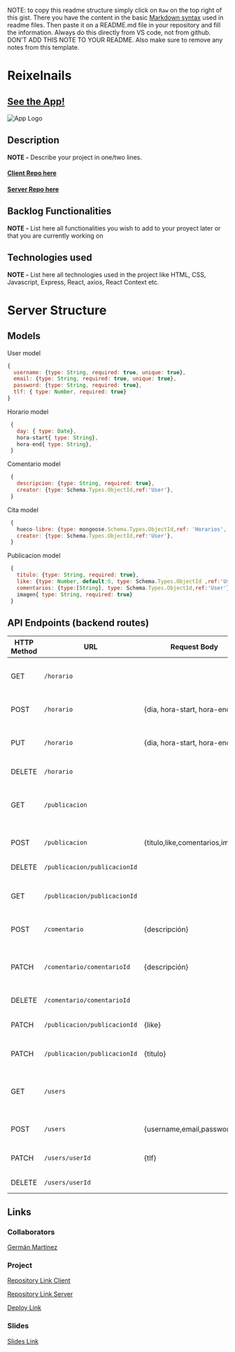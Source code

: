 NOTE: to copy this readme structure simply click on `Raw` on the top right of this gist. There you have the content in the basic [Markdown syntax](https://www.markdownguide.org/basic-syntax/) used in readme files. Then paste it on a README.md file in your repository and fill the information. Always do this directly from VS code, not from github. DON'T ADD THIS NOTE TO YOUR README. Also make sure to remove any notes from this template.

# Reixelnails

## [See the App!](www.your-deploy-url-here.com)

![App Logo](your-image-logo-path-or-name)

## Description

**NOTE -** Describe your project in one/two lines.

#### [Client Repo here](www.your-github-url-here.com)
#### [Server Repo here](www.your-github-url-here.com)

## Backlog Functionalities

**NOTE -** List here all functionalities you wish to add to your proyect later or that you are currently working on

## Technologies used

**NOTE -** List here all technologies used in the project like HTML, CSS, Javascript, Express, React, axios, React Context etc.

# Server Structure

## Models

User model

```javascript
{
  username: {type: String, required: true, unique: true},
  email: {type: String, required: true, unique: true},
  password: {type: String, required: true},
  tlf: { type: Number, required: true}
}
```

Horario model

```javascript
 {
   day: { type: Date},
   hora-start{ type: String},
   hora-end{ type: String},
 }
```

Comentario model

```javascript
 {
   descripcion: {type: String, required: true},
   creator: {type: Schema.Types.ObjectId,ref:'User'},
 }
```

Cita model

```javascript
 {
   hueco-libre: {type: mongoose.Schema.Types.ObjectId,ref: 'Horarios', required: true},
   creator: {type: Schema.Types.ObjectId,ref:'User'},
 }
```

Publicacion model

```javascript
 {
   titulo: {type: String, required: true},
   like: {type: Number, default:0, type: Schema.Types.ObjectId ,ref:'User'},
   comentarios: {type:[String], type: Schema.Types.ObjectId,ref:'User'},
   imagen{ type: String, required: true}
 }
```

## API Endpoints (backend routes)

| HTTP Method | URL                         | Request Body                 | Success status | Error Status | Description                                                    |
| ----------- | --------------------------- | ---------------------------- | -------------- | ------------ | -------------------------------------------------------------- |
| GET         | `/horario`                  |                              | 200            | 400          | Devuelve un Array de todos los horarios                        |
| POST        | `/horario`                  |{dia, hora-start, hora-end}   | 201            | 400          | Crear un nuevo horario                                         |
| PUT         | `/horario`                  |{dia, hora-start, hora-end}   | 200            | 401          | Actualiza todos los datos del horario                          |
| DELETE      | `/horario`                  |                              | 200            | 400          | Borra un horario                                               |
| GET         | `/publicacion`              |                              | 200            | 400          | Devuelve un Array de Objetos con cada Publicacion              |
| POST        | `/publicacion`              |{titulo,like,comentarios,img} | 201            | 400          | Crear una nueva Publicacion                                    |
| DELETE      | `/publicacion/publicacionId`|                              | 200            | 401          | Borra una Publicación                                          |
| GET         | `/publicacion/publicacionId`|                              | 200            | 400          | Devuelve el Objeto de la Publicacion                           |
| POST        | `/comentario`               |{descripción}                 | 201            | 400          | Crear un nuevo comentario                                      |
| PATCH       | `/comentario/comentarioId`  |{descripción}                 | 200            | 400          | Editar solo la descripción del comentario                      |
| DELETE      | `/comentario/comentarioId`  |                              | 200            | 401          | Borrar un comentario                                           |
| PATCH       | `/publicacion/publicacionId`|{like}                        | 200            | 400          | Editar si le das a like o no                                   |
| PATCH       | `/publicacion/publicacionId`|{titulo}                      | 200            | 400          | Editar el titulo de la Publicacion                             |
| GET         | `/users`                    |                              | 200            | 400          | Devuelve un Array con todos los usuarios                       |
| POST        | `/users`                    |{username,email,password,tlf} | 201            | 400          | Crea un nuevo usuario                                          |
| PATCH       | `/users/userId`             |{tlf}                         | 200            | 400          | Edita el telefono de un usuario                                |
| DELETE      | `/users/userId`             |                              | 200            | 400          | Borra un usuario                                               |
  
## Links

### Collaborators

[Germán Martínez](https://github.com/Germanmtz96)

### Project

[Repository Link Client](www.your-github-url-here.com)

[Repository Link Server](www.your-github-url-here.com)

[Deploy Link](www.your-deploy-url-here.com)

### Slides

[Slides Link](www.your-slides-url-here.com)
